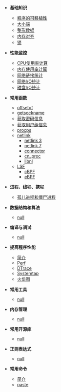 - **基础知识**
  
  - [程序的可移植性](linux_c_programming/base/portable.md)
  - [大小端](linux_c_programming/base/endian.md)
  - [整形数据](linux_c_programming/base/integer_range.md)
  - [内存对齐](linux_c_programming/base/memory_alignment.md)
  - [锁](linux_c_programming/base/lock.md)
  
- **性能监控**

  - [CPU使用率计算](linux_c_programming/statistics/cpu_usage.md)
  - [内存使用率计算](linux_c_programming/statistics/mem_usage.md)
  - [网络链接统计](linux_c_programming/statistics/network_connection.md)
  - [网络I/O统计](linux_c_programming/statistics/network_traffic.md)
  - [磁盘I/O统计](linux_c_programming/statistics/diskstat.md)

- **常用函数**
  
  - [offsetof](linux_c_programming/functions/offsetof.md)
  - [getsockname](linux_c_programming/functions/getsockname.md)
  - [获取密码信息](linux_c_programming/functions/获取密码信息.md)  
  - [获取用户组信息](linux_c_programming/functions/获取用户组信息.md)
  - [procps](linux_c_programming/functions/procps.md)
  - [netlink](linux_c_programming/functions/netlink/README.md)
     - [netlink 3](linux_c_programming/functions/netlink/netlink3.md)
     - [netlink 7](linux_c_programming/functions/netlink/netlink7.md)
     - [connector](linux_c_programming/functions/netlink/connector.md)
     - [cn_proc](linux_c_programming/functions/netlink/cn_proc.md)
     - [libnl](http://www.infradead.org/~tgr/libnl/)
  - [LSF](linux_c_programming/functions/LSF/README.md)
     - [cBPF](linux_c_programming/functions/LSF/cBPF.md)
     - [eBPF](linux_c_programming/functions/LSF/eBPF.md)


- **进程、线程、携程**
  
  - [孤儿进程和僵尸进程](linux_c_programming/process/zombie.md)

- **数据结构和算法**
  
  - [null](linux_c_programming/algorithm/)

- **编译与调试**
  
  - [null](linux_c_programming/debug/)

- **提高程序性能**
  
  - [简介](linux_c_programming/performance/README.md)
  - [Perf](linux_c_programming/performance/perf.md)
  - [DTrace](linux_c_programming/performance/dtrace.md)
  - [Systemtap](linux_c_programming/performance/systemtap.md)
  - [火焰图](linux_c_programming/performance/FlameGraph.md)

- **常用工具**
  
  - [null](linux_c_programming/tools/)

- **内存管理**
  
  - [null](linux_c_programming/memory/)

- **常用开源库**
  
  - [null](linux_c_programming/libs/)

- **正则表达式**
  
  - [null](linux_c_programming/re/)

- **常用命令**
  
  - [简介](linux_c_programming/cmds/)
  - [paste](linux_c_programming/cmds/paste.md)

